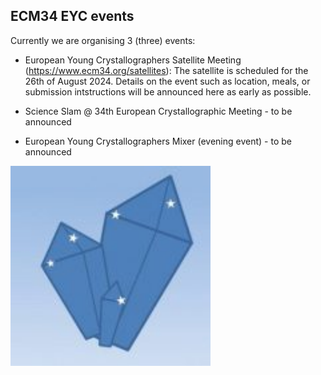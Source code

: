 ## ECM34 EYC events

Currently we are organising 3 (three) events:

* European Young Crystallographers Satellite Meeting (https://www.ecm34.org/satellites): The satellite is scheduled for the 26th of August 2024. Details on the event such as location, meals, or submission intstructions will be announced here as early as possible.

* Science Slam @ 34th European Crystallographic Meeting - to be announced

* European Young Crystallographers Mixer (evening event) - to be announced


<a href="https://ecanews.org/groups/gig-01-young-crystallographers/"><img src="img/eyc_logo.png" alt="logo EYC" height="320"></a>
